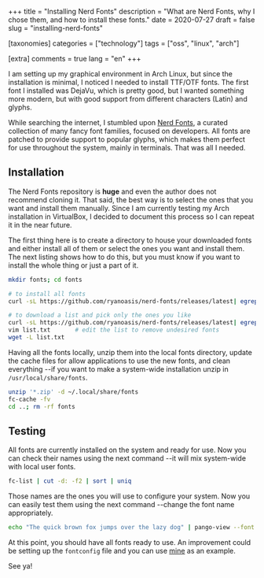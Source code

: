 +++
title = "Installing Nerd Fonts"
description = "What are Nerd Fonts, why I chose them, and how to install these fonts."
date = 2020-07-27
draft = false
slug = "installing-nerd-fonts"

[taxonomies]
categories = ["technology"]
tags = ["oss", "linux", "arch"]

[extra]
comments = true
lang = "en"
+++

I am setting up my graphical environment in Arch Linux, but since the installation is minimal, I noticed I needed to install TTF/OTF fonts.  The first font I installed was DejaVu, which is pretty good, but I wanted something more modern, but with good support from different characters (Latin) and glyphs.

While searching the internet, I stumbled upon [Nerd Fonts](https://www.nerdfonts.com/), a curated collection of many fancy font families, focused on developers.  All fonts are patched to provide support to popular glyphs, which makes them perfect for use throughout the system, mainly in terminals.  That was all I needed.


## Installation
The Nerd Fonts repository is **huge** and even the author does not recommend cloning it.  That said, the best way is to select the ones that you want and install them manually.  Since I am currently testing my Arch installation in VirtualBox, I decided to document this process so I can repeat it in the near future.

The first thing here is to create a directory to house your downloaded fonts and either install all of them or select the ones you want and install them.  The next listing shows how to do this, but you must know if you want to install the whole thing or just a part of it.

```sh
mkdir fonts; cd fonts

# to install all fonts
curl -sL https://github.com/ryanoasis/nerd-fonts/releases/latest| egrep -o "/ryanoasis/nerd-fonts/releases/download/.+\.zip" | sed 's/^/https:\/\/github.com/' | wget -i/dev/fd/0

# to download a list and pick only the ones you like
curl -sL https://github.com/ryanoasis/nerd-fonts/releases/latest| egrep -o "/ryanoasis/nerd-fonts/releases/download/.+\.zip" | sed 's/^/https:\/\/github.com/' > list.txt
vim list.txt       # edit the list to remove undesired fonts
wget -L list.txt
```

Having all the fonts locally, unzip them into the local fonts directory, update the cache files for allow applications to use the new fonts, and clean everything --if you want to make a system-wide installation unzip in `/usr/local/share/fonts`.

```sh
unzip '*.zip' -d ~/.local/share/fonts
fc-cache -fv
cd ..; rm -rf fonts
```


## Testing
All fonts are currently installed on the system and ready for use.  Now you can check their names using the next command --it will mix system-wide with local user fonts.

```sh
fc-list | cut -d: -f2 | sort | uniq
```

Those names are the ones you will use to configure your system.  Now you can easily test them using the next command --change the font name appropriately.

```sh
echo "The quick brown fox jumps over the lazy dog" | pango-view --font "Cascadia Code" /dev/stdin
```

At this point, you should have all fonts ready to use.  An improvement could be setting up the `fontconfig` file and you can use [mine](https://github.com/lopes/dotfiles/blob/master/.config/fontconfig/fonts.conf) as an example.

See ya!
